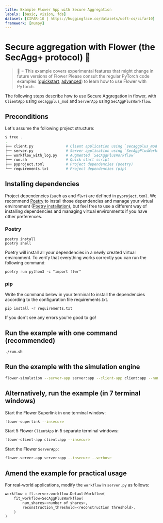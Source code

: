 ```yaml
---
title: Example Flower App with Secure Aggregation
labels: [basic, vision, fds]
dataset: [CIFAR-10 | https://huggingface.co/datasets/uoft-cs/cifar10]
framework: [numpy]
---
```


# Secure aggregation with Flower (the SecAgg+ protocol) 🧪

> 🧪 = This example covers experimental features that might change in future versions of Flower
> Please consult the regular PyTorch code examples ([quickstart](https://github.com/adap/flower/tree/main/examples/quickstart-pytorch), [advanced](https://github.com/adap/flower/tree/main/examples/advanced-pytorch)) to learn how to use Flower with PyTorch.

The following steps describe how to use Secure Aggregation in flower, with `ClientApp` using `secaggplus_mod` and `ServerApp` using `SecAggPlusWorkflow`.

## Preconditions

Let's assume the following project structure:

```bash
$ tree .
.
├── client.py               # Client application using `secaggplus_mod`
├── server.py               # Server application using `SecAggPlusWorkflow`
├── workflow_with_log.py    # Augmented `SecAggPlusWorkflow`
├── run.sh                  # Quick start script
├── pyproject.toml          # Project dependencies (poetry)
└── requirements.txt        # Project dependencies (pip)
```

## Installing dependencies

Project dependencies (such as and `flwr`) are defined in `pyproject.toml`. We recommend [Poetry](https://python-poetry.org/docs/) to install those dependencies and manage your virtual environment ([Poetry installation](https://python-poetry.org/docs/#installation)), but feel free to use a different way of installing dependencies and managing virtual environments if you have other preferences.

### Poetry

```shell
poetry install
poetry shell
```

Poetry will install all your dependencies in a newly created virtual environment. To verify that everything works correctly you can run the following command:

```shell
poetry run python3 -c "import flwr"
```

### pip

Write the command below in your terminal to install the dependencies according to the configuration file requirements.txt.

```shell
pip install -r requirements.txt
```

If you don't see any errors you're good to go!

## Run the example with one command (recommended)

```bash
./run.sh
```

## Run the example with the simulation engine

```bash
flower-simulation --server-app server:app --client-app client:app --num-supernodes 5
```

## Alternatively, run the example (in 7 terminal windows)

Start the Flower Superlink in one terminal window:

```bash
flower-superlink --insecure
```

Start 5 Flower `ClientApp` in 5 separate terminal windows:

```bash
flower-client-app client:app --insecure
```

Start the Flower `ServerApp`:

```bash
flower-server-app server:app --insecure --verbose
```

## Amend the example for practical usage

For real-world applications, modify the `workflow` in `server.py` as follows:

```python
workflow = fl.server.workflow.DefaultWorkflow(
    fit_workflow=SecAggPlusWorkflow(
        num_shares=<number of shares>,
        reconstruction_threshold=<reconstruction threshold>,
    )
)
```
